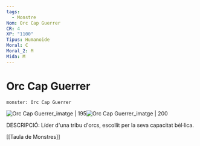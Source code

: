 ```yaml
---
tags:
  - Monstre
Nom: Orc Cap Guerrer
CR: 4
XP: "1100"
Tipus: Humanoide
Moral: C
Moral_2: M
Mida: M
---
```

# Orc Cap Guerrer

```statblock
monster: Orc Cap Guerrer
```

![Orc Cap Guerrer_imatge | 195](https://i.pinimg.com/originals/b1/a1/df/b1a1dfde7e0fa08e15c2f1364af3393c.jpg)![Orc Cap Guerrer_imatge | 200](https://i.pinimg.com/originals/91/f6/7a/91f67a3184174eb4ffda6c381a9991b5.png)

DESCRIPCIÓ: 
Líder d'una tribu d'orcs, escollit per la seva capacitat bèl·lica.

[[Taula de Monstres]]